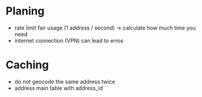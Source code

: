 # Planing

- rate limit fair usage (1 address / second) -> calculate how much time you need
- internet connection (VPN) can lead to erros

# Caching

- do not geocode the same address twice
- address main table with address_id
